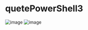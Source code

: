 # quetePowerShell3
![image](https://github.com/user-attachments/assets/aa1e912d-3710-4b54-a7ab-17f51c1f2879)
![image](https://github.com/user-attachments/assets/97014c37-d441-49b2-ae13-da20d79a3abf)
